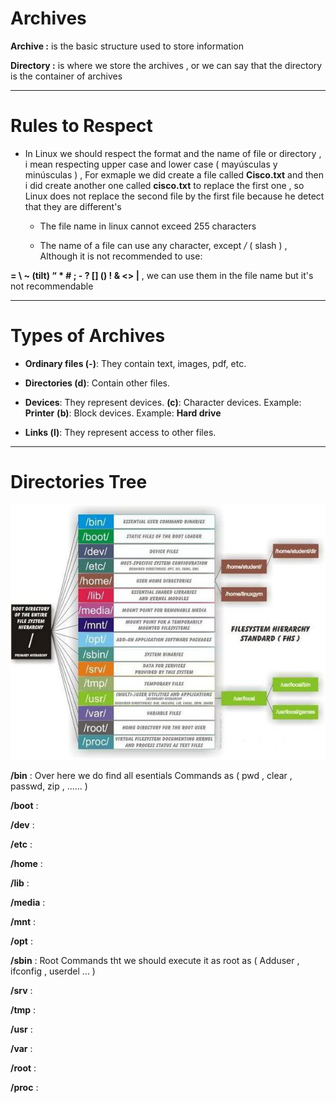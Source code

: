 # Archives 

**Archive :** is the basic structure used to store information 

**Directory :** is where we store the archives , or we can say that the directory is the container of archives

***
# Rules to Respect

- In Linux we should respect the format and the name of file or directory , i mean respecting upper case and lower case ( mayúsculas y minúsculas ) , For exmaple we did create a file called **Cisco.txt** and then i did create another one called **cisco.txt** to replace the first one , so Linux does not replace the second file by the first file because he detect that they are different's
 
  - The file name in linux cannot exceed 255 characters
 
  - The name of a file can use any character, except */* ( slash ) , Although it is not recommended to use:
    
**= \ ~ (tilt) “ * # ; - ? [] () ! & <> |** ,  we can use them in the file name but it's not recommendable 


***


# Types of Archives

- **Ordinary files (-)**: They contain text, images, pdf, etc.

- **Directories (d)**: Contain other files.

- **Devices**: They represent devices.
**(c)**: Character devices. Example: **Printer**
**(b)**: Block devices. Example: **Hard drive**

 - **Links (l)**: They represent access to other files.

***

# Directories Tree

<img title="script1" alt="script" src="/img/directories.jpeg">

**/bin** : Over here we do find all esentials Commands as ( pwd , clear , passwd, zip , ...... )

**/boot** :

**/dev** :

**/etc** :

**/home** :

**/lib** :

**/media** :

**/mnt** :

**/opt** :

**/sbin** : Root Commands tht we should execute it as root  as  ( Adduser , ifconfig , userdel ... )

**/srv** :

**/tmp** :

**/usr** :

**/var** :

**/root** :

**/proc** :
